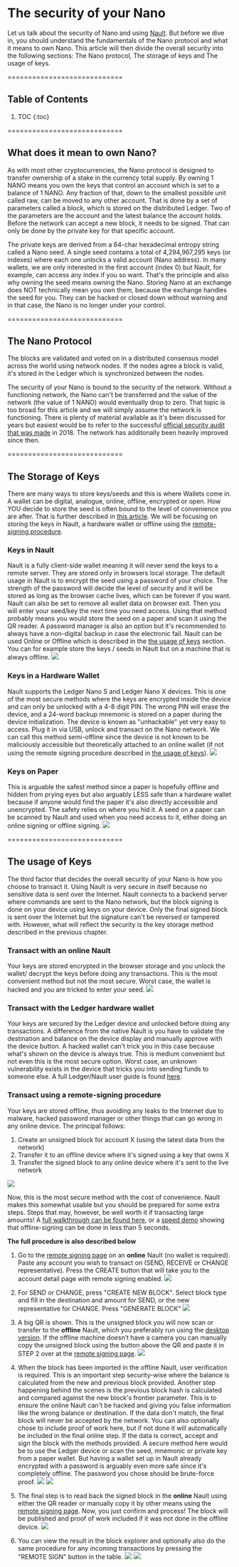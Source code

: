 # The security of your Nano

Let us talk about the security of Nano and using [Nault](https://nault.cc/). But before we dive in, you should understand the fundamentals of the Nano protocol and what it means to own Nano. This article will then divide the overall security into the following sections: The Nano protocol, The storage of keys and The usage of keys.

============================
## Table of Contents

1. TOC
{:toc}

============================
## What does it mean to own Nano?
As with most other cryptocurrencies, the Nano protocol is designed to transfer ownership of a stake in the currency total supply. By owning 1 NANO means you own the keys that control an account which is set to a balance of 1 NANO. Any fraction of that, down to the smallest possible unit called raw, can be moved to any other account. That is done by a set of parameters called a block, which is stored on the distributed Ledger. Two of the parameters are the account and the latest balance the account holds. Before the network can accept a new block, it needs to be signed. That can only be done by the private key for that specific account.

The private keys are derived from a 64-char hexadecimal entropy string called a Nano seed. A single seed contains a total of 4,294,967,295 keys (or indexes) where each one unlocks a valid account (Nano address). In many wallets, we are only interested in the first account (index 0) but Nault, for example, can access any index if you so want. That's the principle and also why owning the seed means owning the Nano. Storing Nano at an exchange does NOT technically mean you own them, because the exchange handles the seed for you. They can be hacked or closed down without warning and in that case, the Nano is no longer under your control.

============================
## The Nano Protocol
The blocks are validated and voted on in a distributed consensus model across the world using network nodes. If the nodes agree a block is valid, it's stored in the Ledger which is synchronized between the nodes.

The security of your Nano is bound to the security of the network. Without a functioning network, the Nano can't be transferred and the value of the network (the value of 1 NANO) would eventually drop to zero. That topic is too broad for this article and we will simply assume the network is functioning. There is plenty of material available as it's been discussed for years but easiest would be to refer to the successful [official security audit that was made](https://medium.com/nanocurrency/nano-protocol-security-audit-summary-and-full-report-48760be8ab3d) in 2018. The network has additonally been heavily improved since then.

============================
## The Storage of Keys
There are many ways to store keys/seeds and this is where Wallets come in. A wallet can be digital, analogue, online, offline, encrypted or open. How YOU decide to store the seed is often bound to the level of convenience you are after. That is further described in [this article](https://medium.com/nano-education/how-to-secure-your-cryptocurrency-nano-7a83b194e474). We will be focusing on storing the keys in Nault, a hardware wallet or offline using the [remote-signing procedure](#transact-using-a-remote-signing-procedure).

### Keys in Nault
Nault is a fully client-side wallet meaning it will never send the keys to a remote server. They are stored only in browsers local storage. The default usage in Nault is to encrypt the seed using a password of your choice. The strength of the password will decide the level of security and it will be stored as long as the browser cache lives, which can be forever if you want. Nault can also be set to remove all wallet data on browser exit. Then you will enter your seed/key the next time you need access. Using that method probably means you would store the seed on a paper and scan it using the QR reader. A password manager is also an option but it's recommended to always have a non-digital backup in case the electronic fail. Nault can be used Online or Offline which is described in the [the usage of keys](#the-usage-of-keys) section. You can for example store the keys / seeds in Nault but on a machine that is always offline.
![](/images/security_01.png)

### Keys in a Hardware Wallet
Nault supports the Ledger Nano S and Ledger Nano X devices. This is one of the most secure methods where the keys are encrypted inside the device and can only be unlocked with a 4-8 digit PIN. The wrong PIN will erase the device, and a 24-word backup mnemonic is stored on a paper during the device initialization. The device is known as "unhackable" yet very easy to access. Plug it in via USB, unlock and transact on the Nano network. We can call this method semi-offline since the device is not known to be maliciously accessible but theoretically attached to an online wallet (if not using the remote signing procedure described in [the usage of keys](#the-usage-of-keys)).
![](/images/ledger_x.jpeg)

### Keys on Paper
This is arguable the safest method since a paper is hopefully offline and hidden from prying eyes but also arguably LESS safe than a hardware wallet because if anyone would find the paper it's also directly accessible and unencrypted. The safety relies on where you hid it. A seed on a paper can be scanned by Nault and used when you need access to it, either doing an online signing or offline signing.
![](/images/security_02.png)

============================
## The usage of Keys
The third factor that decides the overall security of your Nano is how you choose to transact it. Using Nault is very secure in itself because no sensitive data is sent over the Internet. Nault connects to a backend server where commands are sent to the Nano network, but the block signing is done on your device using keys on your device. Only the final signed block is sent over the Internet but the signature can't be reversed or tampered with. However, what will reflect the security is the key storage method described in the previous chapter.

### Transact with an online Nault
Your keys are stored encrypted in the browser storage and you unlock the wallet/ decrypt the keys before doing any transactions. This is the most convenient method but not the most secure. Worst case, the wallet is hacked and you are tricked to enter your seed.
![](/images/security_11.png)

### Transact with the Ledger hardware wallet
Your keys are secured by the Ledger device and unlocked before doing any transactions. A difference from the native Nault is you have to validate the destination and balance on the device display and manually approve with the device button. A hacked wallet can't trick you in this case because what's shown on the device is always true. This is medium convenient but not even this is the most secure option. Worst case, an unknown vulnerability exists in the device that tricks you into sending funds to someone else. A full Ledger/Nault user guide is found [here](http://docs.nault.cc/2020/08/04/ledger-guide.html).

### Transact using a remote-signing procedure
Your keys are stored offline, thus avoiding any leaks to the Internet due to malware, hacked password manager or other things that can go wrong in any online device. The principal follows:

1. Create an unsigned block for account X (using the latest data from the network)
1. Transfer it to an offline device where it's signed using a key that owns X
1. Transfer the signed block to any online device where it's sent to the live network

![](/images/security_12.png)

Now, this is the most secure method with the cost of convenience. Nault makes this somewhat usable but you should be prepared for some extra steps. Steps that may, however, be well worth it if transacting large amounts! A [full walkthrough can be found here](https://youtu.be/a4NstF-jrSU), or a [speed demo](https://youtu.be/qThEPwi1csk) showing that offline-signing can be done in less than 5 seconds.

**The full procedure is also described below**

1. Go to the [remote signing page](https://nault.cc/remote-signing) on an **online** Nault (no wallet is required). Paste any account you wish to transact on (SEND, RECEIVE or CHANGE representative). Press the CREATE button that will take you to the account detail page with remote signing enabled.
![](/images/security_03.png)

1. For SEND or CHANGE, press "CREATE NEW BLOCK". Select block type and fill in the destination and amount for SEND, or the new representative for CHANGE. Press "GENERATE BLOCK"
![](/images/security_04.png)

1. A big QR is shown. This is the unsigned block you will now scan or transfer to the **offline** Nault, which you preferably run using the [desktop version](https://github.com/Nault/Nault/releases). If the offline machine doesn’t have a camera you can manually copy the unsigned block using the button above the QR and paste it in STEP 2 over at the [remote signing page](https://nault.cc/remote-signing).
![](/images/security_05.png)

1. When the block has been imported in the offline Nault, user verification is required. This is an important step security-wise where the balance is calculated from the new and previous block provided. Another step happening behind the scenes is the previous block hash is calculated and compared against the new block's frontier parameter. This is to ensure the online Nault can't be hacked and giving you false information like the wrong balance or destination. If the data don't match, the final block will never be accepted by the network.
You can also optionally chose to include proof of work here, but if not done it will automatically be included in the final online step. If the data is correct, accept and sign the block with the methods provided. A secure method here would be to use the Ledger device or scan the seed, mnemonic or private key from a paper wallet. But having a wallet set up in Nault already encrypted with a password is arguably even more safe since it's completely offline. The password you chose should be brute-force proof.
![](/images/security_06.png)
![](/images/security_07.png)

1. The final step is to read back the signed block in the **online** Nault using either the QR reader or manually copy it by other means using the [remote signing page](https://nault.cc/remote-signing).
Now, you just confirm and process! The block will be published and proof of work included if it was not done in the offline device.
![](/images/security_08.png)

1. You can view the result in the block explorer and optionally also do the same procedure for any incoming transactions by pressing the "REMOTE SIGN" button in the table.
![](/images/security_09.png)
![](/images/security_10.png)
